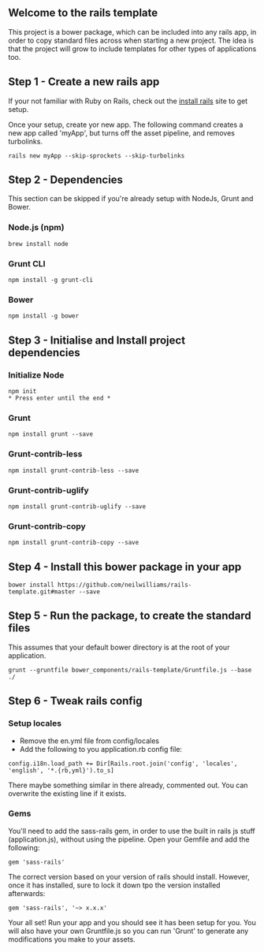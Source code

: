 ## Welcome to the rails template
This project is a bower package, which can be included into any rails app, in order to copy standard files across when starting a new project. The idea is that the project will grow to include templates for other types of applications too.

## Step 1 - Create a new rails app
If your not familiar with Ruby on Rails, check out the [install rails](http://installrails.com/) site to get setup.

Once your setup, create yor new app. The following command creates a new app called 'myApp', but turns off the asset pipeline, and removes turbolinks.

```
rails new myApp --skip-sprockets --skip-turbolinks
```

## Step 2 - Dependencies
This section can be skipped if you're already setup with NodeJs, Grunt and Bower.
### Node.js (npm)
```
brew install node
```
### Grunt CLI
```
npm install -g grunt-cli
```
### Bower
```
npm install -g bower
```

## Step 3 - Initialise and Install project dependencies
### Initialize Node
```
npm init
* Press enter until the end *
```
### Grunt
```
npm install grunt --save
```

### Grunt-contrib-less
```
npm install grunt-contrib-less --save
```

### Grunt-contrib-uglify
```
npm install grunt-contrib-uglify --save
```

### Grunt-contrib-copy
```
npm install grunt-contrib-copy --save
```

## Step 4 - Install this bower package in your app
```
bower install https://github.com/neilwilliams/rails-template.git#master --save
```

## Step 5 - Run the package, to create the standard files
This assumes that your default bower directory is at the root of your application.
```
grunt --gruntfile bower_components/rails-template/Gruntfile.js --base ./
```

## Step 6 - Tweak rails config
### Setup locales
* Remove the en.yml file from config/locales
* Add the following to you application.rb config file:  
```
config.i18n.load_path += Dir[Rails.root.join('config', 'locales', 'english', '*.{rb,yml}').to_s]
```
There maybe something similar in there already, commented out. You can overwrite the existing line if it exists.

### Gems
You'll need to add the sass-rails gem, in order to use the built in rails js stuff (application.js), without using the pipeline.
Open your Gemfile and add the following:
```
gem 'sass-rails'
```
The correct version based on your version of rails should install. However, once it has installed, sure to lock it down tpo the version installed afterwards:
```
gem 'sass-rails', '~> x.x.x'
```

Your all set! Run your app and you should see it has been setup for you. You will also have your own Gruntfile.js so you can run 'Grunt' to generate any modifications you make to your assets.

